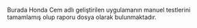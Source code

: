 Burada Honda Cem adlı geliştirilen uygulamanın manuel testlerini tamamlamış olup raporu dosya olarak bulunmaktadır.
